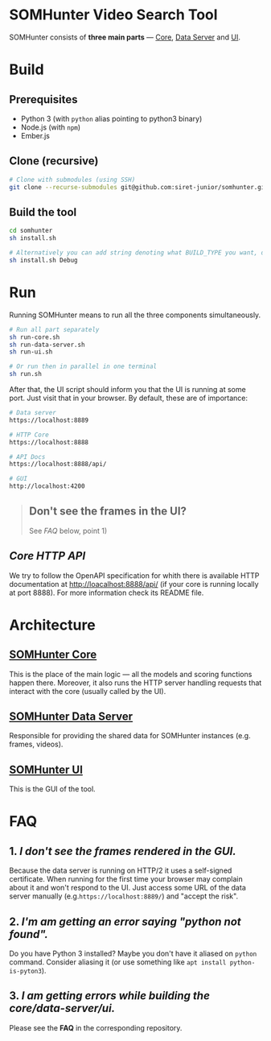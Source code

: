 # SOMHunter Video Search Tool

SOMHunter consists of **three main parts** — [Core](https://github.com/siret-junior/somhunter-core), [Data Server](https://github.com/siret-junior/somhunter-data-server/) and [UI](https://github.com/siret-junior/somhunter-ui/).


# Build
## Prerequisites
- Python 3 (with `python` alias pointing to python3 binary)
- Node.js (with `npm`)
- Ember.js

## Clone (recursive)
```sh
# Clone with submodules (using SSH)
git clone --recurse-submodules git@github.com:siret-junior/somhunter.git
```

## Build the tool
```sh
cd somhunter
sh install.sh

# Alternatively you can add string denoting what BUILD_TYPE you want, default is `RelWithDebInfo`.
sh install.sh Debug
```

# Run
Running SOMHunter means to run all the three components simultaneously.
```sh
# Run all part separately
sh run-core.sh
sh run-data-server.sh
sh run-ui.sh

# Or run then in parallel in one terminal
sh run.sh
```

After that, the UI script should inform you that the UI is running at some port. Just visit that in your browser. By default, these are of importance:
```sh
# Data server
https://localhost:8889

# HTTP Core
https://localhost:8888

# API Docs
https://localhost:8888/api/

# GUI
http://localhost:4200
```

> ## **Don't see the frames in the UI?**
> See *FAQ* below, point 1)


## *Core HTTP API*
We try to follow the OpenAPI specification for whith there is available HTTP documentation at [http://loacalhost:8888/api/](http://loacalhost:8888/api/) (if your core is running locally at port 8888). For more information check its README file.


# Architecture
## **[SOMHunter Core](https://github.com/siret-junior/somhunter-core)**
This is the place of the main logic — all the models and scoring functions happen there. Moreover, it also runs the HTTP server handling requests that interact with the core (usually called by the UI). 

## **[SOMHunter Data Server](https://github.com/siret-junior/somhunter-data-server/)**
Responsible for providing the shared data for SOMHunter instances (e.g. frames, videos).

## **[SOMHunter UI](https://github.com/siret-junior/somhunter-ui/)**
This is the GUI of the tool.


# FAQ
## 1.  *I don't see the frames rendered in the GUI.*
Because the data server is running on HTTP/2 it uses a self-signed certificate. When running for the first time your browser may complain about it and won't respond to the UI. Just access some URL of the data server manually (e.g.`https://localhost:8889/`) and "accept the risk".

## 2.  *I'm am getting an error saying \"python not found\".*
Do you have Python 3 installed? Maybe you don't have it aliased on `python` command. Consider aliasing it (or use something like `apt install python-is-pyton3`).

## 3.  *I am getting errors while building the core/data-server/ui.*
Please see the **FAQ** in the corresponding repository.

